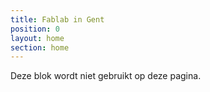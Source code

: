 ```yaml
---
title: Fablab in Gent
position: 0
layout: home
section: home
---
```


Deze blok wordt niet gebruikt op deze pagina.
